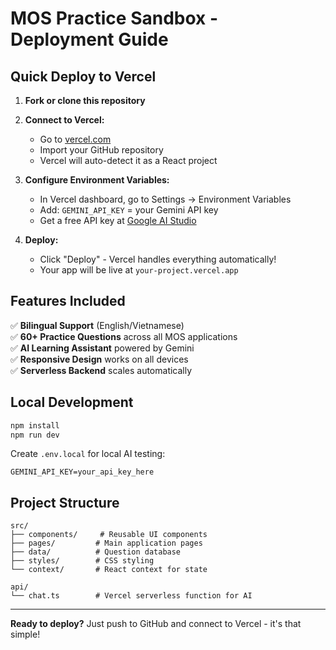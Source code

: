 # MOS Practice Sandbox - Deployment Guide

## Quick Deploy to Vercel

1. **Fork or clone this repository**

2. **Connect to Vercel:**
   - Go to [vercel.com](https://vercel.com)
   - Import your GitHub repository
   - Vercel will auto-detect it as a React project

3. **Configure Environment Variables:**
   - In Vercel dashboard, go to Settings → Environment Variables
   - Add: `GEMINI_API_KEY` = your Gemini API key
   - Get a free API key at [Google AI Studio](https://makersuite.google.com/app/apikey)

4. **Deploy:**
   - Click "Deploy" - Vercel handles everything automatically!
   - Your app will be live at `your-project.vercel.app`

## Features Included

✅ **Bilingual Support** (English/Vietnamese)  
✅ **60+ Practice Questions** across all MOS applications  
✅ **AI Learning Assistant** powered by Gemini  
✅ **Responsive Design** works on all devices  
✅ **Serverless Backend** scales automatically  

## Local Development

```bash
npm install
npm run dev
```

Create `.env.local` for local AI testing:
```
GEMINI_API_KEY=your_api_key_here
```

## Project Structure

```
src/
├── components/     # Reusable UI components
├── pages/         # Main application pages
├── data/          # Question database
├── styles/        # CSS styling
└── context/       # React context for state

api/
└── chat.ts        # Vercel serverless function for AI
```

---

**Ready to deploy?** Just push to GitHub and connect to Vercel - it's that simple!

